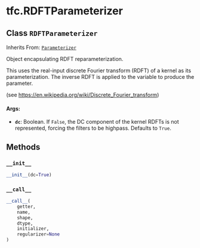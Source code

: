 <div itemscope itemtype="http://developers.google.com/ReferenceObject">
<meta itemprop="name" content="tfc.RDFTParameterizer" />
<meta itemprop="property" content="__call__"/>
<meta itemprop="property" content="__init__"/>
</div>

# tfc.RDFTParameterizer

## Class `RDFTParameterizer`

Inherits From: [`Parameterizer`](../tfc/Parameterizer.md)

Object encapsulating RDFT reparameterization.

This uses the real-input discrete Fourier transform (RDFT) of a kernel as
its parameterization. The inverse RDFT is applied to the variable to produce
the parameter.

(see https://en.wikipedia.org/wiki/Discrete_Fourier_transform)

#### Args:

* <b>`dc`</b>: Boolean. If `False`, the DC component of the kernel RDFTs is not
    represented, forcing the filters to be highpass. Defaults to `True`.

## Methods

<h3 id="__init__"><code>__init__</code></h3>

``` python
__init__(dc=True)
```



<h3 id="__call__"><code>__call__</code></h3>

``` python
__call__(
    getter,
    name,
    shape,
    dtype,
    initializer,
    regularizer=None
)
```





